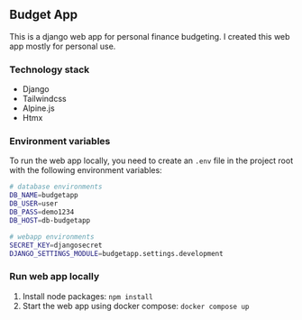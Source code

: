 ## Budget App

This is a django web app for personal finance budgeting. I created this web app mostly for personal use.

### Technology stack
- Django
- Tailwindcss
- Alpine.js
- Htmx

### Environment variables
To run the web app locally, you need to create an `.env` file in the project root
with the following environment variables:

```bash
# database environments
DB_NAME=budgetapp
DB_USER=user
DB_PASS=demo1234
DB_HOST=db-budgetapp

# webapp environments
SECRET_KEY=djangosecret
DJANGO_SETTINGS_MODULE=budgetapp.settings.development

```

### Run web app locally

1. Install node packages: `npm install`
2. Start the web app using docker compose: `docker compose up`
